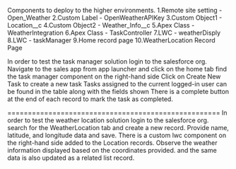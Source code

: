 Components to deploy to the higher environments.
1.Remote site setting - Open_Weather
2.Custom Label - OpenWeatherAPIKey
3.Custom Object1 - Location__c
4.Custom Object2 - Weather_Info__c
5.Apex Class - WeatherIntegration
6.Apex Class - TaskController
7.LWC - weatherDisply
8.LWC - taskManager
9.Home record page
10.WeatherLocation Record Page

In order to test the task manager solution 
login to the salesforce org.
Navigate to the sales app from app launcher and click on the home tab
find the task manager component on the right-hand side
Click on Create New Task to create a new task
Tasks assigned to the current logged-in user can be found in the table along with the fields shown
There is a complete button at the end of each record to mark the task as completed.

====================================================
In order to test the weather location solution
login to the salesforce org.
search for the WeatherLocation tab and create a new record. Provide name, latitude, and longitude data and save.
There is a custom lwc component on the right-hand side added to the Location records.
Observe the weather information displayed based on the coordinates provided. and the same data is also updated as a related list record.

